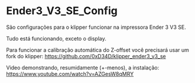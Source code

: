 # Ender3_V3_SE_Config

São configurações para o klipper funcionar na impressora Ender 3 V3 SE.

Tudo está funcionando, exceto o display.

Para funcionar a calibração automática do Z-offset você precisará usar um fork do klipper: https://github.com/0xD34D/klipper_ender3_v3_se

Video demonstrando, resumidamente (+-menos), a instalação: https://www.youtube.com/watch?v=AZGesW8qMRY
